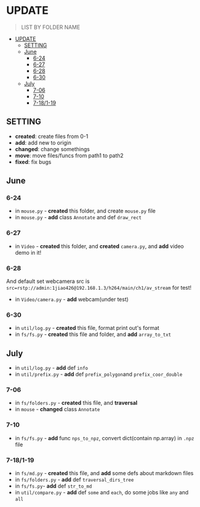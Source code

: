 # UPDATE
> LIST BY FOLDER NAME

<!-- TOC -->

- [UPDATE](#update)
    - [SETTING](#setting)
    - [June](#june)
        - [6-24](#6-24)
        - [6-27](#6-27)
        - [6-28](#6-28)
        - [6-30](#6-30)
    - [July](#july)
        - [7-06](#7-06)
        - [7-10](#7-10)
        - [7-18/1-19](#7-181-19)

<!-- /TOC -->

## SETTING

* **created**: create files from 0-1
* **add**: add new to origin
* **changed**: change somethings
* **move**: move files/funcs from path1 to path2
* **fixed**: fix bugs

## June

### 6-24

* in `mouse.py` - **created** this folder, and create `mouse.py` file
* in `mouse.py` - **add** class `Annotate` and def `draw_rect`

### 6-27

* in `Video` - **created** this folder, and **created** `camera.py`, and **add** video demo in it!

### 6-28

And default set webcamera src is `src=rstp://admin:1jiao426@192.168.1.3/h264/main/ch1/av_stream` for test!

* in `Video/camera.py` - **add** webcam(under test)

### 6-30

* in `util/log.py` - **created** this file, format print out's format
* in `fs/fs.py` - **created** this file and folder, and **add** `array_to_txt`

## July

* in `util/log.py` - **add** def `info`
* in `util/prefix.py` - **add** def `prefix_polygon`and `prefix_coor_double`

### 7-06

* in `fs/folders.py` - **created** this file, and **traversal**
* in `mouse` - **changed** class `Annotate`

### 7-10

* in `fs/fs.py` - **add** func `nps_to_npz`, convert dict(contain np.array) in `.npz` file

### 7-18/1-19

* in `fs/md.py` - **created** this file, and **add** some defs about markdown files
* in `fs/folders.py` - **add** def `traversal_dirs_tree`
* in `fs/fs.py`- **add** def `str_to_md`
* in `util/compare.py` - **add** def `some` and `each`, do some jobs like `any` and `all` 